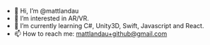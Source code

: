 - 👋 Hi, I’m @mattlandau
- 👀 I’m interested in AR/VR.
- 🌱 I’m currently learning C#, Unity3D, Swift, Javascript and React.
- 📫 How to reach me: mattlandau+github@gmail.com

<!---
mattlandau/mattlandau is a ✨ special ✨ repository because its `README.md` (this file) appears on your GitHub profile.
You can click the Preview link to take a look at your changes.
--->
